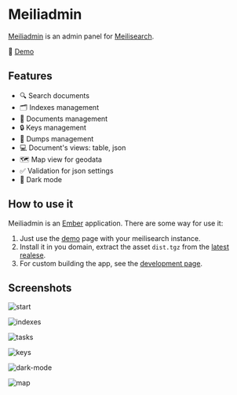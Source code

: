 # Meiliadmin

[Meiliadmin](https://kaermorchen.github.io/meiliadmin/) is an admin panel for [Meilisearch](https://www.meilisearch.com/).

🚀 [Demo](https://kaermorchen.github.io/meiliadmin/)

## Features
- 🔍 Search documents
- 🗂️ Indexes management
- 📄 Documents management
- 🔒 Keys management
- 💾 Dumps management
- 💻 Document's views: table, json
- 🗺️ Map view for geodata
- ✅ Validation for json settings
- 🌙 Dark mode

## How to use it
Meiliadmin is an [Ember](https://emberjs.com/) application. There are some way for use it:
1. Just use the [demo](https://kaermorchen.github.io/meiliadmin/) page with your meilisearch instance.
1. Install it in you domain, extract the asset `dist.tgz` from the [latest realese](https://github.com/kaermorchen/meiliadmin/releases/latest).
1. For custom building the app, see the [development page](DEVELOPMENT.md#building).

## Screenshots

![start](https://github.com/kaermorchen/meiliadmin/assets/11972062/29507812-d9d9-4cc0-8f9c-400c98fdd064)

![indexes](https://github.com/kaermorchen/meiliadmin/assets/11972062/11623c69-4033-45d9-af59-e60266e23fb6)

![tasks](https://github.com/kaermorchen/meiliadmin/assets/11972062/c0e3e58b-7c92-466b-91d6-f4b51ebec5b4)

![keys](https://github.com/kaermorchen/meiliadmin/assets/11972062/21d49e2a-3226-4bac-a711-5f667495343f)

![dark-mode](https://github.com/kaermorchen/meiliadmin/assets/11972062/91634615-166b-4141-91ff-6c8abad9583e)

![map](https://github.com/kaermorchen/meiliadmin/assets/11972062/3f704eb1-8acd-4b43-8828-cdfce38c3075)
